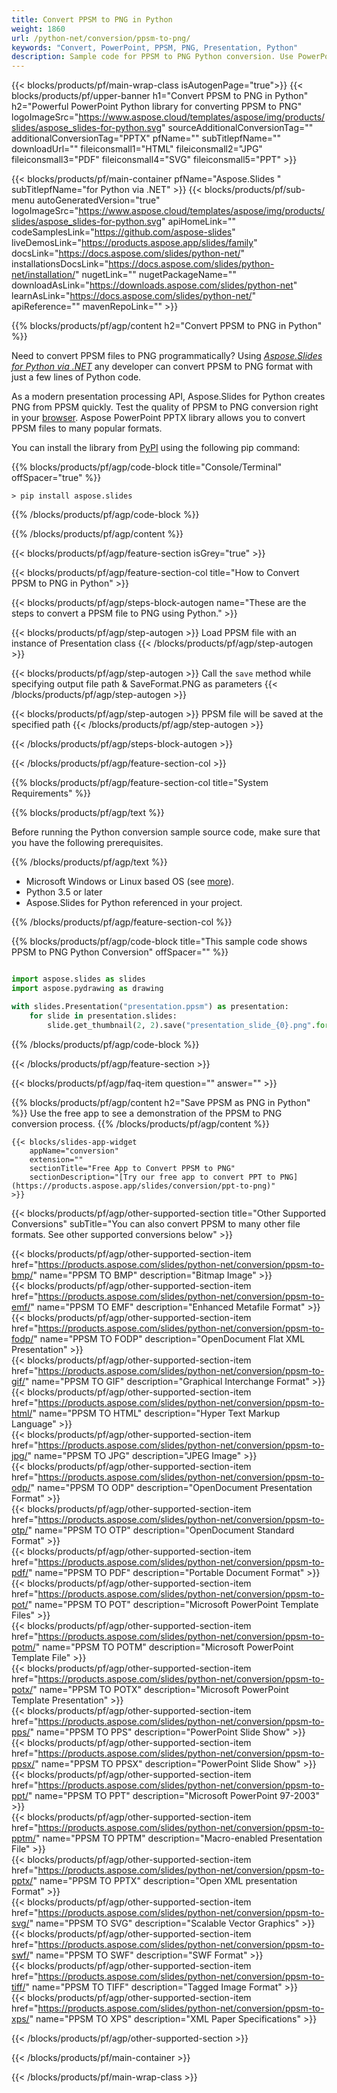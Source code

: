 ```yaml
---
title: Convert PPSM to PNG in Python 
weight: 1860
url: /python-net/conversion/ppsm-to-png/ 
keywords: "Convert, PowerPoint, PPSM, PNG, Presentation, Python"
description: Sample code for PPSM to PNG Python conversion. Use PowerPoint Python API for batch conversion PPSM files to PNG files.
---
```


{{< blocks/products/pf/main-wrap-class isAutogenPage="true">}}
{{< blocks/products/pf/upper-banner h1="Convert PPSM to PNG in Python" h2="Powerful PowerPoint Python library for converting PPSM to PNG" logoImageSrc="https://www.aspose.cloud/templates/aspose/img/products/slides/aspose_slides-for-python.svg" sourceAdditionalConversionTag="" additionalConversionTag="PPTX" pfName="" subTitlepfName="" downloadUrl="" fileiconsmall1="HTML" fileiconsmall2="JPG" fileiconsmall3="PDF" fileiconsmall4="SVG" fileiconsmall5="PPT" >}}

{{< blocks/products/pf/main-container pfName="Aspose.Slides " subTitlepfName="for Python via .NET" >}}
{{< blocks/products/pf/sub-menu autoGeneratedVersion="true" logoImageSrc="https://www.aspose.cloud/templates/aspose/img/products/slides/aspose_slides-for-python.svg" apiHomeLink="" codeSamplesLink="https://github.com/aspose-slides" liveDemosLink="https://products.aspose.app/slides/family" docsLink="https://docs.aspose.com/slides/python-net/" installationsDocsLink="https://docs.aspose.com/slides/python-net/installation/" nugetLink="" nugetPackageName="" downloadAsLink="https://downloads.aspose.com/slides/python-net" learnAsLink="https://docs.aspose.com/slides/python-net/" apiReference="" mavenRepoLink="" >}}

{{% blocks/products/pf/agp/content h2="Convert PPSM to PNG in Python" %}}

Need to convert PPSM files to PNG programmatically? Using [*Aspose.Slides for Python via .NET*](https://products.aspose.com/slides/python-net/) any developer can convert PPSM to PNG format with just a few lines of Python code.

As a modern presentation processing API, Aspose.Slides for Python creates PNG from PPSM quickly. Test the quality of PPSM to PNG conversion right in your [browser](https://products.aspose.app/slides/conversion/ppt-to-png). Aspose PowerPoint PPTX library allows you to convert PPSM files to many popular formats.

You can install the library from [PyPI](https://pypi.org/project/Aspose.Slides/) using the following pip command:

{{% blocks/products/pf/agp/code-block title="Console/Terminal" offSpacer="true" %}}

```console
> pip install aspose.slides

```

{{% /blocks/products/pf/agp/code-block %}}

{{% /blocks/products/pf/agp/content %}}

{{< blocks/products/pf/agp/feature-section isGrey="true" >}}

{{< blocks/products/pf/agp/feature-section-col title="How to Convert PPSM to PNG in Python" >}}

{{< blocks/products/pf/agp/steps-block-autogen name="These are the steps to convert a PPSM file to PNG using Python." >}}

{{< blocks/products/pf/agp/step-autogen >}}
Load PPSM file with an instance of Presentation class
{{< /blocks/products/pf/agp/step-autogen >}}

{{< blocks/products/pf/agp/step-autogen >}}
Call the `save` method while specifying output file path & SaveFormat.PNG as parameters
{{< /blocks/products/pf/agp/step-autogen >}}

{{< blocks/products/pf/agp/step-autogen >}}
PPSM file will be saved at the specified path
{{< /blocks/products/pf/agp/step-autogen >}}

{{< /blocks/products/pf/agp/steps-block-autogen >}}

{{< /blocks/products/pf/agp/feature-section-col >}}

{{% blocks/products/pf/agp/feature-section-col title="System Requirements" %}}

{{% blocks/products/pf/agp/text %}}

 Before running the Python conversion sample source code, make sure that you have the following prerequisites.

{{% /blocks/products/pf/agp/text %}}

-  Microsoft Windows or Linux based OS (see [more](https://docs.aspose.com/slides/python-net/system-requirements/)).
-  Python 3.5 or later
-  Aspose.Slides for Python referenced in your project.

{{% /blocks/products/pf/agp/feature-section-col %}}

{{% blocks/products/pf/agp/code-block title="This sample code shows PPSM to PNG Python Conversion" offSpacer="" %}}

```py

import aspose.slides as slides
import aspose.pydrawing as drawing

with slides.Presentation("presentation.ppsm") as presentation:
    for slide in presentation.slides:
        slide.get_thumbnail(2, 2).save("presentation_slide_{0}.png".format(str(slide.slide_number)), drawing.imaging.ImageFormat.png)

```
{{% /blocks/products/pf/agp/code-block %}}

{{< /blocks/products/pf/agp/feature-section >}}

{{< blocks/products/pf/agp/faq-item question="" answer="" >}}
 
{{% blocks/products/pf/agp/content h2="Save PPSM as PNG in Python" %}}
Use the free app to see a demonstration of the PPSM to PNG conversion process. 
{{% /blocks/products/pf/agp/content %}}

<!-- aboutfile Starts -->

<!-- aboutfile Ends -->

    {{< blocks/slides-app-widget 
        appName="conversion"
        extension=""
        sectionTitle="Free App to Convert PPSM to PNG" 
        sectionDescription="[Try our free app to convert PPT to PNG](https://products.aspose.app/slides/conversion/ppt-to-png)" 
    >}}
    
{{< blocks/products/pf/agp/other-supported-section title="Other Supported Conversions" subTitle="You can also convert PPSM to many other file formats. See other supported conversions below" >}}

{{< blocks/products/pf/agp/other-supported-section-item href="https://products.aspose.com/slides/python-net/conversion/ppsm-to-bmp/" name="PPSM TO BMP" description="Bitmap Image" >}}  
{{< blocks/products/pf/agp/other-supported-section-item href="https://products.aspose.com/slides/python-net/conversion/ppsm-to-emf/" name="PPSM TO EMF" description="Enhanced Metafile Format" >}}  
{{< blocks/products/pf/agp/other-supported-section-item href="https://products.aspose.com/slides/python-net/conversion/ppsm-to-fodp/" name="PPSM TO FODP" description="OpenDocument Flat XML Presentation" >}}  
{{< blocks/products/pf/agp/other-supported-section-item href="https://products.aspose.com/slides/python-net/conversion/ppsm-to-gif/" name="PPSM TO GIF" description="Graphical Interchange Format" >}}  
{{< blocks/products/pf/agp/other-supported-section-item href="https://products.aspose.com/slides/python-net/conversion/ppsm-to-html/" name="PPSM TO HTML" description="Hyper Text Markup Language" >}}  
{{< blocks/products/pf/agp/other-supported-section-item href="https://products.aspose.com/slides/python-net/conversion/ppsm-to-jpg/" name="PPSM TO JPG" description="JPEG Image" >}}  
{{< blocks/products/pf/agp/other-supported-section-item href="https://products.aspose.com/slides/python-net/conversion/ppsm-to-odp/" name="PPSM TO ODP" description="OpenDocument Presentation Format" >}}  
{{< blocks/products/pf/agp/other-supported-section-item href="https://products.aspose.com/slides/python-net/conversion/ppsm-to-otp/" name="PPSM TO OTP" description="OpenDocument Standard Format" >}}  
{{< blocks/products/pf/agp/other-supported-section-item href="https://products.aspose.com/slides/python-net/conversion/ppsm-to-pdf/" name="PPSM TO PDF" description="Portable Document Format" >}}  
{{< blocks/products/pf/agp/other-supported-section-item href="https://products.aspose.com/slides/python-net/conversion/ppsm-to-pot/" name="PPSM TO POT" description="Microsoft PowerPoint Template Files" >}}  
{{< blocks/products/pf/agp/other-supported-section-item href="https://products.aspose.com/slides/python-net/conversion/ppsm-to-potm/" name="PPSM TO POTM" description="Microsoft PowerPoint Template File" >}}  
{{< blocks/products/pf/agp/other-supported-section-item href="https://products.aspose.com/slides/python-net/conversion/ppsm-to-potx/" name="PPSM TO POTX" description="Microsoft PowerPoint Template Presentation" >}}  
{{< blocks/products/pf/agp/other-supported-section-item href="https://products.aspose.com/slides/python-net/conversion/ppsm-to-pps/" name="PPSM TO PPS" description="PowerPoint Slide Show" >}}  
{{< blocks/products/pf/agp/other-supported-section-item href="https://products.aspose.com/slides/python-net/conversion/ppsm-to-ppsx/" name="PPSM TO PPSX" description="PowerPoint Slide Show" >}}  
{{< blocks/products/pf/agp/other-supported-section-item href="https://products.aspose.com/slides/python-net/conversion/ppsm-to-ppt/" name="PPSM TO PPT" description="Microsoft PowerPoint 97-2003" >}}  
{{< blocks/products/pf/agp/other-supported-section-item href="https://products.aspose.com/slides/python-net/conversion/ppsm-to-pptm/" name="PPSM TO PPTM" description="Macro-enabled Presentation File" >}}  
{{< blocks/products/pf/agp/other-supported-section-item href="https://products.aspose.com/slides/python-net/conversion/ppsm-to-pptx/" name="PPSM TO PPTX" description="Open XML presentation Format" >}}  
{{< blocks/products/pf/agp/other-supported-section-item href="https://products.aspose.com/slides/python-net/conversion/ppsm-to-svg/" name="PPSM TO SVG" description="Scalable Vector Graphics" >}}  
{{< blocks/products/pf/agp/other-supported-section-item href="https://products.aspose.com/slides/python-net/conversion/ppsm-to-swf/" name="PPSM TO SWF" description="SWF Format" >}}  
{{< blocks/products/pf/agp/other-supported-section-item href="https://products.aspose.com/slides/python-net/conversion/ppsm-to-tiff/" name="PPSM TO TIFF" description="Tagged Image Format" >}}  
{{< blocks/products/pf/agp/other-supported-section-item href="https://products.aspose.com/slides/python-net/conversion/ppsm-to-xps/" name="PPSM TO XPS" description="XML Paper Specifications" >}}  


{{< /blocks/products/pf/agp/other-supported-section >}}

{{< /blocks/products/pf/main-container >}}
    
{{< /blocks/products/pf/main-wrap-class >}}